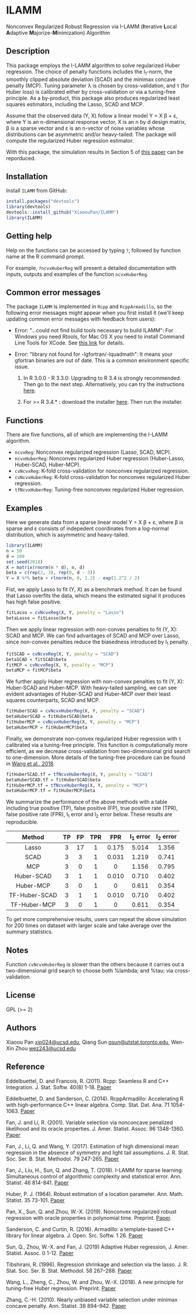 # ILAMM 

Nonconvex Regularized Robust Regression via I-LAMM (**I**terative **L**ocal **A**daptive **M**ajorize-**M**inimization) Algorithm

## Description

This package employs the I-LAMM algorithm to solve regularized Huber regression. The choice of penalty functions includes the l<sub>1</sub>-norm, the smoothly clipped absolute deviation (SCAD) and the minimax concave penalty (MCP). Tuning parameter &lambda; is chosen by cross-validation, and &tau; (for Huber loss) is calibrated either by cross-validation or via a tuning-free principle. As a by-product, this package also produces regularized least squares estimators, including the Lasso, SCAD and MCP. 

Assume that the observed data (Y, X) follow a linear model Y = X &beta; + &epsilon;, where Y is an n-dimensional response vector, X is an n by d design matrix, &beta; is a sparse vector and &epsilon; is an n-vector of noise variables whose distributions can be asymmetric and/or heavy-tailed. The package will compute the regularized Huber regression estimator.

With this package, the simulation results in Section 5 of [this paper](https://arxiv.org/abs/1907.04027) can be reporduced.

## Installation

Install `ILAMM` from GitHub:

```r
install.packages("devtools")
library(devtools)
devtools::install_github("XiaoouPan/ILAMM")
library(ILAMM)
```

## Getting help

Help on the functions can be accessed by typing `?`, followed by function name at the R command prompt. 

For example, `?ncvxHuberReg` will present a detailed documentation with inputs, outputs and examples of the function `ncvxHuberReg`.

## Common error messages

The package `ILAMM` is implemented in `Rcpp` and `RcppArmadillo`, so the following error messages might appear when you first install it (we'll keep updating common error messages with feedback from users):

* Error: "...could not find build tools necessary to build ILAMM": For Windows you need Rtools, for Mac OS X you need to install Command Line Tools for XCode. See [this link](https://support.rstudio.com/hc/en-us/articles/200486498-Package-Development-Prerequisites) for details. 

* Error: "library not found for -lgfortran/-lquadmath": It means your gfortran binaries are out of date. This is a common environment specific issue. 

    1. In R 3.0.0 - R 3.3.0: Upgrading to R 3.4 is strongly recommended. Then go to the next step. Alternatively, you can try the instructions [here](http://thecoatlessprofessor.com/programming/rcpp-rcpparmadillo-and-os-x-mavericks-lgfortran-and-lquadmath-error/).

    2. For >= R 3.4.* : download the installer [here](https://gcc.gnu.org/wiki/GFortranBinaries#MacOS). Then run the installer.


## Functions

There are five functions, all of which are implementing the I-LAMM algorithm. 

* `ncvxReg`: Nonconvex regularized regression (Lasso, SCAD, MCP). 
* `ncvxHuberReg`: Nonconvex regularized Huber regression (Huber-Lasso, Huber-SCAD, Huber-MCP).
* `cvNcvxReg`: K-fold cross-validation for nonconvex regularized regression.
* `cvNcvxHuberReg`: K-fold cross-validation for nonconvex regularized Huber regression.
* `tfNcvxHuberReg`: Tuning-free nonconvex regularized Huber regression.

## Examples 

Here we generate data from a sparse linear model Y = X &beta; + &epsilon;, where &beta; is sparse and &epsilon; consists of indepedent coordinates from a log-normal distribution, which is asymmetric and heavy-tailed. 

```r
library(ILAMM)
n = 50
d = 100
set.seed(2018)
X = matrix(rnorm(n * d), n, d)
beta = c(rep(2, 3), rep(0, d - 3))
Y = X %*% beta + rlnorm(n, 0, 1.2) - exp(1.2^2 / 2)
```

Fist, we apply Lasso to fit (Y, X) as a benchmark method. It can be found that Lasso overfits the data, which means the estimated signal it produces has high false positive.

```r
fitLasso = cvNcvxReg(X, Y, penalty = "Lasso")
betaLasso = fitLasso$beta
```

Then we apply linear regression with non-convex penalties to fit (Y, X): SCAD and MCP. We can find advantages of SCAD and MCP over Lasso, since non-convex penalties reduce the biasedness introduced by l<sub>1</sub> penalty.

```r
fitSCAD = cvNcvxReg(X, Y, penalty = "SCAD")
betaSCAD = fitSCAD$beta
fitMCP = cvNcvxReg(X, Y, penalty = "MCP")
betaMCP = fitMCP$beta
```

We further apply Huber regression with non-convex penalties to fit (Y, X): Huber-SCAD and Huber-MCP. With heavy-tailed sampling, we can see evident advantages of Huber-SCAD and Huber-MCP over their least squares counterparts, SCAD and MCP.

```r
fitHuberSCAD = cvNcvxHuberReg(X, Y, penalty = "SCAD")
betaHuberSCAD = fitHuberSCAD$beta
fitHuberMCP = cvNcvxHuberReg(X, Y, penalty = "MCP")
betaHuberMCP = fitHuberMCP$beta
```

Finally, we demonstrate non-convex regularized Huber regression with &tau; calibrated via a tuning-free principle. This function is computationally more efficient, as we decrease cross-validation from two-dimensional grid search to one-dimension. More details of the tuning-free procedure can be found in [Wang et al., 2018](https://www.math.ucsd.edu/~wez243/Tuning_Free.pdf).

```r
fitHuberSCAD.tf = tfNcvxHuberReg(X, Y, penalty = "SCAD")
betaHuberSCAD.tf = fitHuberSCAD$beta
fitHuberMCP.tf = tfNcvxHuberReg(X, Y, penalty = "MCP")
betaHuberMCP.tf = fitHuberMCP$beta
```

We summarize the performance of the above methods with a table including true positive (TP), false positive (FP), true positive rate (TPR), false positive rate (FPR), l<sub>1</sub> error and l<sub>2</sub> error below. These results are reproducible.

| Method | TP | FP | TPR | FPR | l<sub>1</sub> error | l<sub>2</sub> error |
| :---: | :---: | :---: | :---: | :---: | :---: | :---: |
| Lasso | 3 | 17 | 1 | 0.175 | 5.014 | 1.356 |
| SCAD | 3 | 3 | 1 | 0.031 | 1.219 | 0.741 |
| MCP | 3 | 0 | 1 | 0 | 1.156 | 0.795 |
| Huber-SCAD | 3 | 1 | 1 | 0.010 | 0.710 | 0.402 |
| Huber-MCP | 3 | 0 | 1 | 0 | 0.611 | 0.354 |
| TF-Huber-SCAD | 3 | 1 | 1 | 0.010 | 0.710 | 0.402 |
| TF-Huber-MCP | 3 | 0 | 1 | 0 | 0.611 | 0.354 |

To get more comprehensive results, users can repeat the above simulation for 200 times on dataset with larger scale and take average over the summary statistics.

## Notes 

Function `cvNcvxHuberReg` is slower than the others because it carries out a two-dimensional grid search to choose both %lambda; and %tau; via cross-validation.

## License

GPL (>= 2)

## Authors

Xiaoou Pan <xip024@ucsd.edu>, Qiang Sun <qsun@utstat.toronto.edu>, Wen-Xin Zhou <wez243@ucsd.edu> 

## Reference

Eddelbuettel, D. and Francois, R. (2011). Rcpp: Seamless R and C++ Integration. J. Stat. Softw. 40(8) 1-18. [Paper](http://dirk.eddelbuettel.com/code/rcpp/Rcpp-introduction.pdf)

Eddelbuettel, D. and Sanderson, C. (2014). RcppArmadillo: Accelerating R with high-performance C++ linear algebra. Comp. Stat. Dat. Ana. 71 1054-1063. [Paper](http://dirk.eddelbuettel.com/papers/RcppArmadillo.pdf)

Fan, J. and Li, R. (2001). Variable selection via nonconcave penalized likelihood and its oracle properties. J. Amer. Statist. Assoc. 96 1348-1360. [Paper](https://www.tandfonline.com/doi/abs/10.1198/016214501753382273)

Fan, J., Li, Q. and Wang, Y. (2017). Estimation of high dimensional mean regression in the absence of symmetry and light tail assumptions. J. R. Stat. Soc. Ser. B. Stat. Methodol. 79 247-265. [Paper](https://rss.onlinelibrary.wiley.com/doi/pdf/10.1111/rssb.12166)

Fan, J., Liu, H., Sun, Q. and Zhang, T. (2018). I-LAMM for sparse learning: Simultaneous control of algorithmic complexity and statistical error. Ann. Statist. 46 814-841. [Paper](https://projecteuclid.org/euclid.aos/1522742437)

Huber, P. J. (1964). Robust estimation of a location parameter. Ann. Math. Statist. 35 73-101. [Paper](https://projecteuclid.org/euclid.aoms/1177703732)

Pan, X., Sun, Q. and Zhou, W.-X. (2019). Nonconvex regularized robust regression with oracle properties in polynomial time. Preprint. [Paper](https://arxiv.org/abs/1907.04027).

Sanderson, C. and Curtin, R. (2016). Armadillo: a template-based C++ library for linear algebra. J. Open. Src. Softw. 1 26. [Paper](http://conradsanderson.id.au/pdfs/sanderson_armadillo_joss_2016.pdf)

Sun, Q., Zhou, W.-X. and Fan, J. (2019) Adaptive Huber regression, J. Amer. Statist. Assoc. 0 1-12. [Paper](https://www.tandfonline.com/doi/abs/10.1080/01621459.2018.1543124)

Tibshirani, R. (1996). Regression shrinkage and selection via the lasso. J. R. Stat. Soc. Ser. B. Stat. Methodol. 58 267–288. [Paper](https://www.jstor.org/stable/2346178?seq=1#metadata_info_tab_contents)

Wang, L., Zheng, C., Zhou, W. and Zhou, W.-X. (2018). A new principle for tuning-free Huber regression. Preprint. [Paper](https://www.math.ucsd.edu/~wez243/Tuning_Free.pdf)

Zhang, C.-H. (2010). Nearly unbiased variable selection under minimax concave penalty. Ann. Statist. 38 894–942. [Paper](https://projecteuclid.org/euclid.aos/1266586618)
